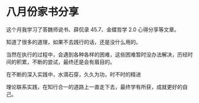 # 八月份家书分享

这个月我学习了答魏师说书、薛侃录 45.7、金蝶哲学 2.0 心得分享等文章。

知道了很多的道理，如果不去践行的话，还是没什么用的。

当然在执行的过程中，会遇到各种各样的困难，这些困难暂时没办法解决，历经时间的积累，不断的尝试，最终还是会有眉目的。

在不断的深入实践中，水滴石穿，久久为功，时不时的精进

理论联系实践，在知行合一的道路上一直走下去，最终学有所获，成就更好的自己。
